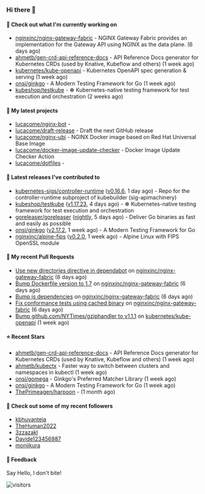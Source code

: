 ### Hi there 👋

#### 👷 Check out what I'm currently working on

- [nginxinc/nginx-gateway-fabric](https://github.com/nginxinc/nginx-gateway-fabric) - NGINX Gateway Fabric provides an implementation for the Gateway API using NGINX as the data plane. (6 days ago)
- [ahmetb/gen-crd-api-reference-docs](https://github.com/ahmetb/gen-crd-api-reference-docs) - API Reference Docs generator for Kubernetes CRDs (used by Knative, Kubeflow and others) (1 week ago)
- [kubernetes/kube-openapi](https://github.com/kubernetes/kube-openapi) - Kubernetes OpenAPI spec generation &amp; serving (1 week ago)
- [onsi/ginkgo](https://github.com/onsi/ginkgo) - A Modern Testing Framework for Go (1 week ago)
- [kubeshop/testkube](https://github.com/kubeshop/testkube) - ☸️ Kubernetes-native testing framework for test execution and orchestration (2 weeks ago)

#### 🌱 My latest projects

- [lucacome/nginx-bot](https://github.com/lucacome/nginx-bot) - 
- [lucacome/draft-release](https://github.com/lucacome/draft-release) - Draft the next GitHub release
- [lucacome/nginx-ubi](https://github.com/lucacome/nginx-ubi) - NGINX Docker image based on Red Hat Universal Base Image
- [lucacome/docker-image-update-checker](https://github.com/lucacome/docker-image-update-checker) - Docker Image Update Checker Action
- [lucacome/dotfiles](https://github.com/lucacome/dotfiles) - 

#### 🔭 Latest releases I've contributed to

- [kubernetes-sigs/controller-runtime](https://github.com/kubernetes-sigs/controller-runtime) ([v0.16.6](https://github.com/kubernetes-sigs/controller-runtime/releases/tag/v0.16.6), 1 day ago) - Repo for the controller-runtime subproject of kubebuilder (sig-apimachinery)
- [kubeshop/testkube](https://github.com/kubeshop/testkube) ([v1.17.23](https://github.com/kubeshop/testkube/releases/tag/v1.17.23), 4 days ago) - ☸️ Kubernetes-native testing framework for test execution and orchestration
- [goreleaser/goreleaser](https://github.com/goreleaser/goreleaser) ([nightly](https://github.com/goreleaser/goreleaser/releases/tag/nightly), 5 days ago) - Deliver Go binaries as fast and easily as possible
- [onsi/ginkgo](https://github.com/onsi/ginkgo) ([v2.17.2](https://github.com/onsi/ginkgo/releases/tag/v2.17.2), 1 week ago) - A Modern Testing Framework for Go
- [nginxinc/alpine-fips](https://github.com/nginxinc/alpine-fips) ([v0.2.0](https://github.com/nginxinc/alpine-fips/releases/tag/v0.2.0), 1 week ago) - Alpine Linux with FIPS OpenSSL module

#### 🔨 My recent Pull Requests

- [Use new directories directive in dependabot](https://github.com/nginxinc/nginx-gateway-fabric/pull/1919) on [nginxinc/nginx-gateway-fabric](https://github.com/nginxinc/nginx-gateway-fabric) (6 days ago)
- [Bump Dockerfile version to 1.7](https://github.com/nginxinc/nginx-gateway-fabric/pull/1916) on [nginxinc/nginx-gateway-fabric](https://github.com/nginxinc/nginx-gateway-fabric) (6 days ago)
- [Bump js dependencies](https://github.com/nginxinc/nginx-gateway-fabric/pull/1915) on [nginxinc/nginx-gateway-fabric](https://github.com/nginxinc/nginx-gateway-fabric) (6 days ago)
- [Fix conformance tests using cached binary](https://github.com/nginxinc/nginx-gateway-fabric/pull/1914) on [nginxinc/nginx-gateway-fabric](https://github.com/nginxinc/nginx-gateway-fabric) (6 days ago)
- [Bump github.com/NYTimes/gziphandler to v1.1.1](https://github.com/kubernetes/kube-openapi/pull/475) on [kubernetes/kube-openapi](https://github.com/kubernetes/kube-openapi) (1 week ago)

#### ⭐ Recent Stars

- [ahmetb/gen-crd-api-reference-docs](https://github.com/ahmetb/gen-crd-api-reference-docs) - API Reference Docs generator for Kubernetes CRDs (used by Knative, Kubeflow and others) (1 week ago)
- [ahmetb/kubectx](https://github.com/ahmetb/kubectx) - Faster way to switch between clusters and namespaces in kubectl (1 week ago)
- [onsi/gomega](https://github.com/onsi/gomega) - Ginkgo&#39;s Preferred Matcher Library (1 week ago)
- [onsi/ginkgo](https://github.com/onsi/ginkgo) - A Modern Testing Framework for Go (1 week ago)
- [ThePrimeagen/harpoon](https://github.com/ThePrimeagen/harpoon) -  (1 month ago)

#### 👯 Check out some of my recent followers

- [kbhuvanteja](https://github.com/kbhuvanteja)
- [TheHuman2022](https://github.com/TheHuman2022)
- [3zzazakl](https://github.com/3zzazakl)
- [Davide123456987](https://github.com/Davide123456987)
- [monjikura](https://github.com/monjikura)

#### 💬 Feedback

Say Hello, I don't bite!

![visitors](https://visitor-badge.laobi.icu/badge?page_id=lucacome.visitor-badge)
#

